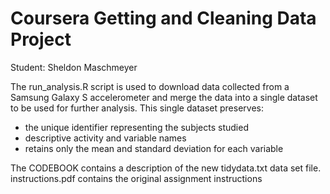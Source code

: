 # Coursera Getting and Cleaning Data Project
Student: Sheldon Maschmeyer

The run_analysis.R script is used to download data collected from a Samsung Galaxy S accelerometer and merge the data into a single dataset to be used for further analysis. 
This single dataset preserves: 
* the unique identifier representing the subjects studied 
* descriptive activity and variable names 
* retains only the mean and standard deviation for each variable

The CODEBOOK contains a description of the new tidydata.txt data set file. 
instructions.pdf contains the original assignment instructions
